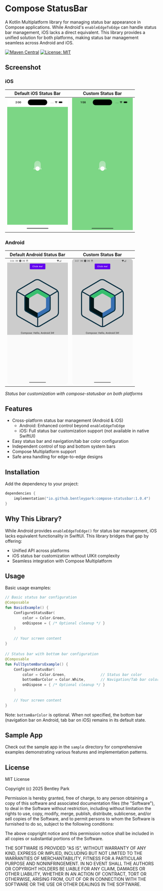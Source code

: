 # Compose StatusBar

A Kotlin Multiplatform library for managing status bar appearance in Compose applications. While
Android's `enableEdgeToEdge` can handle status bar management, iOS lacks a direct equivalent. This
library provides a unified solution for both platforms, making status bar management seamless across
Android and iOS.

[![Maven Central](https://img.shields.io/maven-central/v/io.github.bentleypark/compose-statusbar.svg?label=Maven%20Central)](https://central.sonatype.com/artifact/io.github.bentleypark/compose-statusbar)
[![License: MIT](https://img.shields.io/badge/License-MIT-yellow.svg)](https://opensource.org/licenses/MIT)

## Screenshot

### iOS

| Default iOS Status Bar                                                            | Custom Status Bar                                                               |
|-----------------------------------------------------------------------------------|---------------------------------------------------------------------------------|
| <img src="screenshots/ios_default.png" alt="iOS Default Status Bar" width="200"/> | <img src="screenshots/ios_custom.png" alt="iOS Custom Status Bar" width="200"/> |

### Android

| Default Android Status Bar                                                                | Custom Status Bar                                                                       |
|-------------------------------------------------------------------------------------------|-----------------------------------------------------------------------------------------|
| <img src="screenshots/android_default.png" alt="Android Default Status Bar" width="200"/> | <img src="screenshots/android_custom.png" alt="Android Custom Status Bar" width="200"/> |

*Status bar customization with compose-statusbar on both platforms*

## Features

- Cross-platform status bar management (Android & iOS)
    - Android: Enhanced control beyond `enableEdgeToEdge`
    - iOS: Full status bar customization support (not available in native SwiftUI)
- Easy status bar and navigation/tab bar color configuration
- Independent control of top and bottom system bars
- Compose Multiplatform support
- Safe area handling for edge-to-edge designs

## Installation

Add the dependency to your project:

```kotlin
dependencies {
    implementation("io.github.bentleypark:compose-statusbar:1.0.4")
}
```

## Why This Library?

While Android provides `enableEdgeToEdge()` for status bar management, iOS lacks equivalent
functionality in SwiftUI. This library bridges that gap by offering:

- Unified API across platforms
- iOS status bar customization without UIKit complexity
- Seamless integration with Compose Multiplatform

## Usage

Basic usage examples:

```kotlin
// Basic status bar configuration
@Composable
fun BasicExample() {
    ConfigureStatusBar(
        color = Color.Green,
        onDispose = { /* Optional cleanup */ }
    )

    // Your screen content
}

// Status bar with bottom bar configuration
@Composable
fun FullSystemBarsExample() {
    ConfigureStatusBar(
        color = Color.Green,                // Status bar color
        bottomBarColor = Color.White,       // Navigation/Tab bar color
        onDispose = { /* Optional cleanup */ }
    )

    // Your screen content
}
```

Note: `bottomBarColor` is optional. When not specified, the bottom bar (navigation bar on Android,
tab bar on iOS) remains in its default state.

## Sample App

Check out the sample app in the `sample` directory for comprehensive examples demonstrating various
features and implementation patterns.

## License

MIT License

Copyright (c) 2025 Bentley Park

Permission is hereby granted, free of charge, to any person obtaining a copy
of this software and associated documentation files (the "Software"), to deal
in the Software without restriction, including without limitation the rights
to use, copy, modify, merge, publish, distribute, sublicense, and/or sell
copies of the Software, and to permit persons to whom the Software is
furnished to do so, subject to the following conditions:

The above copyright notice and this permission notice shall be included in all
copies or substantial portions of the Software.

THE SOFTWARE IS PROVIDED "AS IS", WITHOUT WARRANTY OF ANY KIND, EXPRESS OR
IMPLIED, INCLUDING BUT NOT LIMITED TO THE WARRANTIES OF MERCHANTABILITY,
FITNESS FOR A PARTICULAR PURPOSE AND NONINFRINGEMENT. IN NO EVENT SHALL THE
AUTHORS OR COPYRIGHT HOLDERS BE LIABLE FOR ANY CLAIM, DAMAGES OR OTHER
LIABILITY, WHETHER IN AN ACTION OF CONTRACT, TORT OR OTHERWISE, ARISING FROM,
OUT OF OR IN CONNECTION WITH THE SOFTWARE OR THE USE OR OTHER DEALINGS IN THE
SOFTWARE.